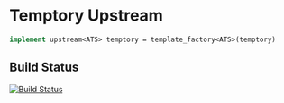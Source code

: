 # Temptory Upstream
```ats
implement upstream<ATS> temptory = template_factory<ATS>(temptory)
```
## Build Status
[![Build Status](https://travis-ci.com/sparverius/Temptory-Upstream.svg?branch=master)](https://travis-ci.com/sparverius/Temptory-Upstream)

